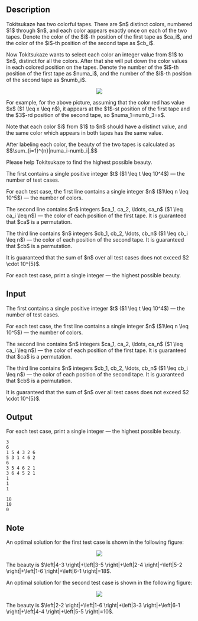 ## Description

<div><p>Tokitsukaze has two colorful tapes. There are $n$ distinct colors, numbered $1$ through $n$, and each color appears exactly once on each of the two tapes. Denote the color of the $i$-th position of the first tape as $ca_i$, and the color of the $i$-th position of the second tape as $cb_i$.</p><p>Now Tokitsukaze wants to select each color an integer value from $1$ to $n$, distinct for all the colors. After that she will put down the color values in each colored position on the tapes. Denote the number of the $i$-th position of the first tape as $numa_i$, and the number of the $i$-th position of the second tape as $numb_i$.</p><center> <img class="tex-graphics" src="file://aVmRGJyO.png" style="max-width: 100.0%;max-height: 100.0%;"> </center><p>For example, for the above picture, assuming that the color red has value $x$ ($1 \leq x \leq n$), it appears at the $1$-st position of the first tape and the $3$-rd position of the second tape, so $numa_1=numb_3=x$.</p><p>Note that each color $i$ from $1$ to $n$ should have a <span class="tex-font-style-bf">distinct</span> value, and the same color which appears in both tapes has the same value. </p><p>After labeling each color, the beauty of the two tapes is calculated as $$\sum_{i=1}^{n}|numa_i-numb_i|.$$</p><p>Please help Tokitsukaze to find the highest possible beauty. </p></div><div class="input-specification"><p>The first contains a single positive integer $t$ ($1 \leq t \leq 10^4$)&nbsp;— the number of test cases.</p><p>For each test case, the first line contains a single integer $n$ ($1\leq n \leq 10^5$)&nbsp;— the number of colors.</p><p>The second line contains $n$ integers $ca_1, ca_2, \ldots, ca_n$ ($1 \leq ca_i \leq n$)&nbsp;— the color of each position of the first tape. It is guaranteed that $ca$ is a permutation.</p><p>The third line contains $n$ integers $cb_1, cb_2, \ldots, cb_n$ ($1 \leq cb_i \leq n$)&nbsp;— the color of each position of the second tape. It is guaranteed that $cb$ is a permutation.</p><p>It is guaranteed that the sum of $n$ over all test cases does not exceed $2 \cdot 10^{5}$.</p></div><div class="output-specification"><p>For each test case, print a single integer&nbsp;— the highest possible beauty.</p></div>

## Input

<p>The first contains a single positive integer $t$ ($1 \leq t \leq 10^4$)&nbsp;— the number of test cases.</p><p>For each test case, the first line contains a single integer $n$ ($1\leq n \leq 10^5$)&nbsp;— the number of colors.</p><p>The second line contains $n$ integers $ca_1, ca_2, \ldots, ca_n$ ($1 \leq ca_i \leq n$)&nbsp;— the color of each position of the first tape. It is guaranteed that $ca$ is a permutation.</p><p>The third line contains $n$ integers $cb_1, cb_2, \ldots, cb_n$ ($1 \leq cb_i \leq n$)&nbsp;— the color of each position of the second tape. It is guaranteed that $cb$ is a permutation.</p><p>It is guaranteed that the sum of $n$ over all test cases does not exceed $2 \cdot 10^{5}$.</p>

## Output

<p>For each test case, print a single integer&nbsp;— the highest possible beauty.</p>





```input1
3
6
1 5 4 3 2 6
5 3 1 4 6 2
6
3 5 4 6 2 1
3 6 4 5 2 1
1
1
1
```




```output1
18
10
0
```



## Note

<p>An optimal solution for the first test case is shown in the following figure:</p><center> <img class="tex-graphics" src="file://ug4hi2gt.png" style="max-width: 100.0%;max-height: 100.0%;"> </center><p>The beauty is $\left|4-3 \right|+\left|3-5 \right|+\left|2-4 \right|+\left|5-2 \right|+\left|1-6 \right|+\left|6-1 \right|=18$.</p><p>An optimal solution for the second test case is shown in the following figure:</p><center> <img class="tex-graphics" src="file://qXUOe4kr.png" style="max-width: 100.0%;max-height: 100.0%;"> </center><p>The beauty is $\left|2-2 \right|+\left|1-6 \right|+\left|3-3 \right|+\left|6-1 \right|+\left|4-4 \right|+\left|5-5 \right|=10$.</p>
